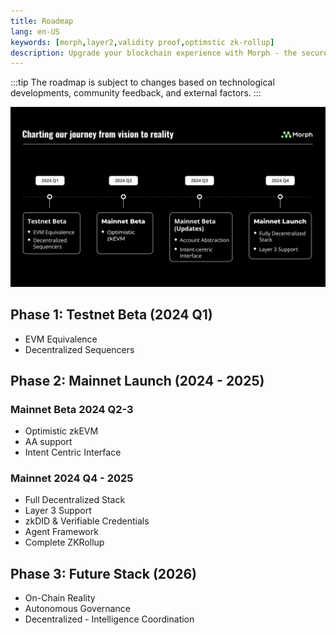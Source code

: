 ```yaml
---
title: Roadmap
lang: en-US
keywords: [morph,layer2,validity proof,optimstic zk-rollup]
description: Upgrade your blockchain experience with Morph - the secure decentralized, cost0efficient, and high-performing optimstic zk-rollup solution. Try it now!
---
```


:::tip
 The roadmap is subject to changes based on technological developments, community feedback, and external factors.
:::

![1](../../assets/docs/about/roadmap/roadmap.png)

## Phase 1: Testnet Beta (2024 Q1)

- EVM Equivalence
- Decentralized Sequencers

## Phase 2: Mainnet Launch (2024 - 2025)

### Mainnet Beta 2024 Q2-3
- Optimistic zkEVM
- AA support
- Intent Centric Interface
  
### Mainnet 2024 Q4 - 2025

- Full Decentralized Stack
- Layer 3 Support
- zkDID & Verifiable Credentials
- Agent Framework
- Complete ZKRollup
  
## Phase 3: Future Stack (2026)

- On-Chain Reality
- Autonomous Governance
- Decentralized - Intelligence Coordination

